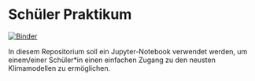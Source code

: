 # Schüler Praktikum
[![Binder](https://mybinder.org/badge_logo.svg)](https://mybinder.org/v2/gh/R0Bert-C/schuelerpraktikum/ac9caf4a9a90c2a6117258edd046f95a081ad0f0?filepath=schuelerpraktikum.ipynb)

In diesem Repositorium soll ein Jupyter-Notebook verwendet werden, um einem/einer Schüler\*in einen einfachen Zugang zu den neusten Klimamodellen zu ermöglichen.

